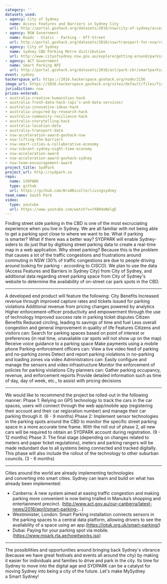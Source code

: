 ```yaml
---
category: ''
datasets_used:
- agency: City of Sydney
  name: Access Features and Barriers in Sydney City
  url: http://portal.govhack.org/datasets/2016/nsw/city-of-sydney/access-features-and-barriers-in-sydney-city.html
- agency: NSW Government
  name: Roads - Static - Parking - Off-Street
  url: http://portal.govhack.org/datasets/2016/nsw/transport-for-nsw/roads---static---parking---off-street.html
- agency: City of Sydney
  name: Sydney CBD Parking Metre distribution
  url: http://www.cityofsydney.nsw.gov.au/explore/getting-around/parking/parking-meters
- agency: ACT Government
  name: Smart Parking API
  url: http://portal.govhack.org/datasets/2016/act/park-cbr/smartparking-real-time-api.html
event: sydney
hackerspace_url: https://2016.hackerspace.govhack.org/node/2156
image_url: https://2016.hackerspace.govhack.org/sites/default/files/field/image/Pasted%20image%20at%202016_07_31%2003_14%20PM_0.png
jurisdiction: nsw
prizes-entered:
- australia-creative-humanities-hack
- australia-fresh-data-hack-(api’s-and-data-services)
- australia-innovative-ideas-hack
- australia-inspired-by-research-hack
- australia-community-resilience-hack
- australia-storytelling-hack
- australia-location-data
- australia-transport-data
- nsw-acceleration-award-govhack-nsw
- nsw-lifting-the-barriers
- nsw-smart-cities-&-collaborative-economy
- nsw-vibrant-sydney-night-time-economy
- nsw-acceleration-award
- nsw-acceleration-award-govhack-sydney
- nsw-team-encouragement-award
project_title: SydPark
project_url: http://sydpark.co
repo:
  name: SYDPARK
  type: github
  url: https://github.com/BradNicolle/livingsydney
team_name: South Park
video:
  type: youtube
  url: https://www.youtube.com/watch?v=YX8R4oNelgE
---
```


Finding street side parking in the CBD is one of the most excruciating experience when you live in Sydney. We are all familiar with not being able to get a parking spot close to where we want to be. What if parking is smarter? What if there was a better way?
SYDPARK will enable Sydney-siders to do just that by digitising street parking data to create a real-time map in a web application. Why street parking? Because this is the problem that causes a lot of the traffic congestions and frustrations around commuting in NSW (30% of traffic congestions are due to people driving around looking for parking - according to CISCO).
We plan to use the data (Access Features and Barriers in Sydney City) from City of Sydney, and additional data regarding street parking space from City of Sydney's website to determine the availability of on-street car park spots in the CBD. 
______________________________________________________________________________________________________________________________________
A developed end product will feature the following:
City Benefits
Increased revenue through improved capture rates and tickets issued for parking violations
Additional revenue from pricing changes powered by analytics
Higher enforcement-officer productivity and empowerment through the use of technology
Improved success rate in parking ticket disputes
Citizen Benefits
Reduced circling, leading to savings of time and fuel
Less overall congestion and general improvement in quality of life
Features
Citizens and visitors can:
Search for parking spaces based on point of interest or preferences (in real time, unavailable car spots will not show up on the map)
Receive voice guidance to a parking space
Make payments using a mobile phone
Parking-enforcement officers can:
View a live video feed of parking and no-parking zones
Detect and report parking violations in no-parking and loading zones via video
Administrators can:
Easily configure and manage the sensors and video infrastructure
Monitor the enforcement of policies for parking violations
City planners can:
Gather parking occupancy, revenue, and enforcement reports
Provide detailed information such as time of day, day of week, etc., to assist with pricing decisions
______________________________________________________________________________________________________________________________________
We would like to recommend the project be rolled-out in the following manner:
Phase 1: Relying on GPS technology to track the cars in the car spaces, users will connect through the web app/mobile app (registering their account and their car regisration number) and manage their car parking through it. (6 - 9 months)
Phase 2: Implement sensor technologies in the parking spots around the CBD to monitor the specific street parking space in a more accurate time frame. With the roll out of phase 2, all new cars will be required to obtain an SYDPARK account during registration. (9 - 12 months)
Phase 3: The final stage (depending on changes related to meters and paper ticket regulations), meters and parking rangers will be made redundant due to all systems being connected and tracked digitally. This phase will also include the rollout of the technology to other suburban councils. (3 - 6 months)
______________________________________________________________________________________________________________________________________
Cities around the world are already implementing technologies and converting into smart cities. Sydney can learn and build on what has already been implemented:
- Canberra: A new system aimed at easing traffic congestion and making parking more convenient is now being trialled in Manuka’s shopping and entertainment precinct. (http://www.act.gov.au/our-canberra/latest-news/2016/april/smart-parking-...)
- Westminister, London: Smart Parking installation connects sensors in the parking spaces to a central data platform, allowing drivers to see the availability of a space using an app.(https://iotuk.org.uk/smart-parking/)
- Dubai: Paying for your parking spot via mobile. (https://www.mpark.rta.ae/howitworks.jsp) 
______________________________________________________________________________________________________________________________________
The possibilities and opportunities around bringing back Sydney's vibrance (because we have great festivals and events all around the city) by making it easier for individuals and families to drive and park in the city.
Its time for Sydney to move into the digital age and SYDPARK can be a catalyst for moving Sydney into being a city of the future. 
Let's make MySydney a Smart Sydney!